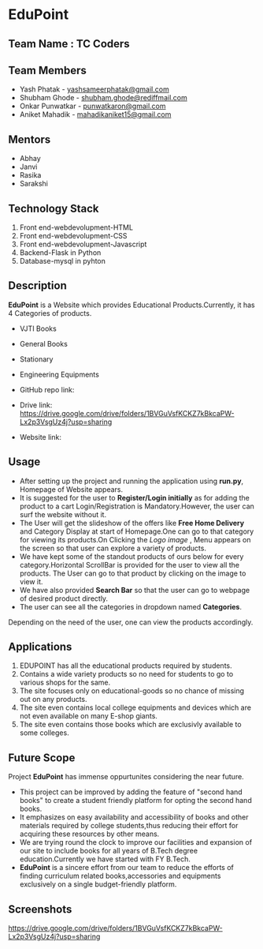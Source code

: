 # EduPoint

## Team Name : TC Coders

## Team Members

* Yash Phatak      -  yashsameerphatak@gmail.com
* Shubham Ghode    -  shubham.ghode@rediffmail.com
* Onkar Punwatkar  -  punwatkaron@gmail.com
* Aniket Mahadik   -  mahadikaniket15@gmail.com

## Mentors

* Abhay
* Janvi
* Rasika
* Sarakshi

## Technology Stack

1. Front end-webdevolupment-HTML
2. Front end-webdevolupment-CSS
3. Front end-webdevolupment-Javascript
4. Backend-Flask in Python
5. Database-mysql in pyhton

## Description

**EduPoint** is a Website which provides Educational Products.Currently, it has 4 Categories of products.
* VJTI Books
* General Books
* Stationary
* Engineering Equipments

* GitHub repo link:
* Drive link: https://drive.google.com/drive/folders/1BVGuVsfKCKZ7kBkcaPW-Lx2p3VsgUz4j?usp=sharing
* Website link:

## Usage

* After setting up the project and running the application using **run.py**, Homepage of Website appears.   
* It is suggested for the user to **Register/Login initially** as for adding the product to a cart Login/Registration is Mandatory.However, the user can surf the website without it.
* The User will get the slideshow of the offers like **Free Home Delivery** and Category Display at start of Homepage.One can go to that category for viewing its products.On Clicking the *Logo image* , Menu appears on the screen so that user can explore a variety of products.
* We have kept some of the standout products of ours below for every category.Horizontal ScrollBar is provided for the user to view all the products. The User can go to that product by clicking on the image to view it.
* We have also provided **Search Bar** so that the user can go to webpage of desired product directly.
* The user can see all the categories in dropdown named **Categories**.

Depending on the need of the user, one can view the products accordingly.

## Applications

1. EDUPOINT has all the educational products required by students.
2. Contains a wide variety products so no need for students to go to various shops for the same.
3. The site focuses only on educational-goods so no chance of missing out on any products.
4. The site even contains local college equipments and devices which are not even available on many E-shop giants.
5. The site even contains those books which are exclusivly available to some colleges.

## Future Scope

Project **EduPoint** has immense oppurtunites considering the near future.
* This project can be improved by adding the feature of "second hand books" to create a student friendly platform for opting the second hand books.
* It emphasizes on easy availability and accessibility of books and other materials required by college students,thus reducing their effort for acquiring these resources by other means.
* We are trying round the clock to improve our facilities and expansion of our site to include books for all years of B.Tech degree education.Currently we have started with FY B.Tech.
* **EduPoint** is a sincere effort from our team to reduce the efforts of finding curriculum related books,accessories and equipments exclusively on a single budget-friendly platform.

## Screenshots

https://drive.google.com/drive/folders/1BVGuVsfKCKZ7kBkcaPW-Lx2p3VsgUz4j?usp=sharing



